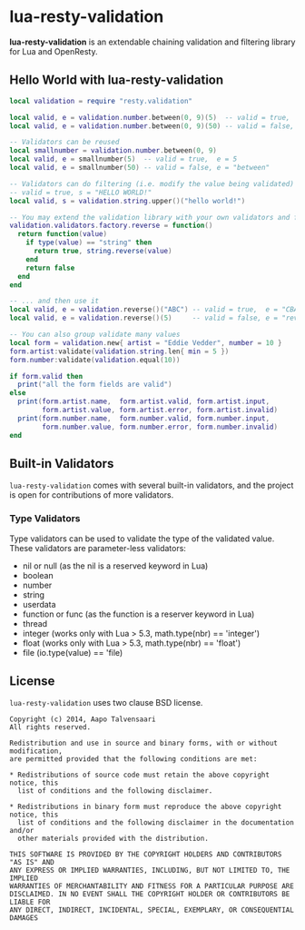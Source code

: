 # lua-resty-validation

**lua-resty-validation** is an extendable chaining validation and filtering library for Lua and OpenResty.

## Hello World with lua-resty-validation

```lua
local validation = require "resty.validation"

local valid, e = validation.number.between(0, 9)(5)  -- valid = true,  e = 5
local valid, e = validation.number.between(0, 9)(50) -- valid = false, e = "between"

-- Validators can be reused
local smallnumber = validation.number.between(0, 9)
local valid, e = smallnumber(5)  -- valid = true,  e = 5
local valid, e = smallnumber(50) -- valid = false, e = "between"

-- Validators can do filtering (i.e. modify the value being validated)
-- valid = true, s = "HELLO WORLD!"
local valid, s = validation.string.upper()("hello world!")

-- You may extend the validation library with your own validators and filters...
validation.validators.factory.reverse = function() 
  return function(value)
    if type(value) == "string" then
      return true, string.reverse(value)
    end
    return false
  end
end

-- ... and then use it
local valid, e = validation.reverse()("ABC") -- valid = true,  e = "CBA"
local valid, e = validation.reverse()(5)     -- valid = false, e = "reverse"

-- You can also group validate many values
local form = validation.new{ artist = "Eddie Vedder", number = 10 }
form.artist:validate(validation.string.len{ min = 5 })
form.number:validate(validation.equal(10))

if form.valid then
  print("all the form fields are valid")
else
  print(form.artist.name,  form.artist.valid, form.artist.input,
        form.artist.value, form.artist.error, form.artist.invalid)
  print(form.number.name,  form.number.valid, form.number.input,
        form.number.value, form.number.error, form.number.invalid)
end
```

## Built-in Validators

`lua-resty-validation` comes with several built-in validators, and the project is open for contributions of more validators.

### Type Validators

Type validators can be used to validate the type of the validated value. These validators are parameter-less validators:

* nil or null (as the nil is a reserved keyword in Lua)
* boolean
* number
* string
* userdata
* function or func (as the function is a reserver keyword in Lua)
* thread
* integer (works only with Lua > 5.3, math.type(nbr) == 'integer')
* float (works only with Lua > 5.3,   math.type(nbr) == 'float')
* file (io.type(value) == 'file)

## License

`lua-resty-validation` uses two clause BSD license.

```
Copyright (c) 2014, Aapo Talvensaari
All rights reserved.

Redistribution and use in source and binary forms, with or without modification,
are permitted provided that the following conditions are met:

* Redistributions of source code must retain the above copyright notice, this
  list of conditions and the following disclaimer.

* Redistributions in binary form must reproduce the above copyright notice, this
  list of conditions and the following disclaimer in the documentation and/or
  other materials provided with the distribution.

THIS SOFTWARE IS PROVIDED BY THE COPYRIGHT HOLDERS AND CONTRIBUTORS "AS IS" AND
ANY EXPRESS OR IMPLIED WARRANTIES, INCLUDING, BUT NOT LIMITED TO, THE IMPLIED
WARRANTIES OF MERCHANTABILITY AND FITNESS FOR A PARTICULAR PURPOSE ARE
DISCLAIMED. IN NO EVENT SHALL THE COPYRIGHT HOLDER OR CONTRIBUTORS BE LIABLE FOR
ANY DIRECT, INDIRECT, INCIDENTAL, SPECIAL, EXEMPLARY, OR CONSEQUENTIAL DAMAGES
